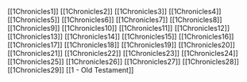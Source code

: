 [[1Chronicles1]]
[[1Chronicles2]]
[[1Chronicles3]]
[[1Chronicles4]]
[[1Chronicles5]]
[[1Chronicles6]]
[[1Chronicles7]]
[[1Chronicles8]]
[[1Chronicles9]]
[[1Chronicles10]]
[[1Chronicles11]]
[[1Chronicles12]]
[[1Chronicles13]]
[[1Chronicles14]]
[[1Chronicles15]]
[[1Chronicles16]]
[[1Chronicles17]]
[[1Chronicles18]]
[[1Chronicles19]]
[[1Chronicles20]]
[[1Chronicles21]]
[[1Chronicles22]]
[[1Chronicles23]]
[[1Chronicles24]]
[[1Chronicles25]]
[[1Chronicles26]]
[[1Chronicles27]]
[[1Chronicles28]]
[[1Chronicles29]]
[[1 - Old Testament]]